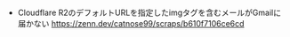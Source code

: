 #

- Cloudflare R2のデフォルトURLを指定したimgタグを含むメールがGmailに届かない <https://zenn.dev/catnose99/scraps/b610f7106ce6cd>
